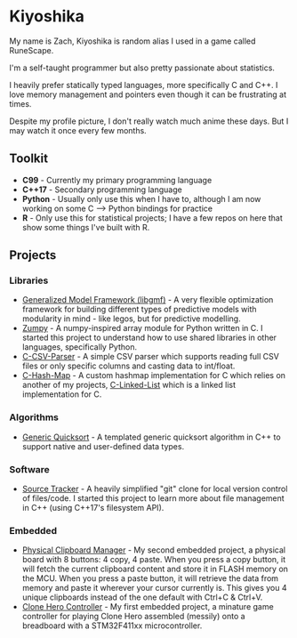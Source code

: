 # Kiyoshika
My name is Zach, Kiyoshika is random alias I used in a game called RuneScape.

I'm a self-taught programmer but also pretty passionate about statistics.

I heavily prefer statically typed languages, more specifically C and C++. I love memory management and pointers even though it can be frustrating at times.

Despite my profile picture, I don't really watch much anime these days. But I may watch it once every few months.

## Toolkit
* **C99** - Currently my primary programming language
* **C++17** - Secondary programming language
* **Python** - Usually only use this when I have to, although I am now working on some C --> Python bindings for practice
* **R** - Only use this for statistical projects; I have a few repos on here that show some things I've built with R.

## Projects
### Libraries
* [Generalized Model Framework (libgmf)](https://github.com/Kiyoshika/Generalized-Model-Framework) - A very flexible optimization framework for building different types of predictive models with modularity in mind - like legos, but for predictive modelling.
* [Zumpy](https://github.com/Kiyoshika/Zumpy) - A numpy-inspired array module for Python written in C. I started this project to understand how to use shared libraries in other languages, specifically Python.
* [C-CSV-Parser](https://github.com/Kiyoshika/C-CSV-Parser) - A simple CSV parser which supports reading full CSV files or only specific columns and casting data to int/float.
* [C-Hash-Map](https://github.com/Kiyoshika/C-Hash-Map) - A custom hashmap implementation for C which relies on another of my projects, [C-Linked-List](https://github.com/Kiyoshika/C-Linked-List) which is a linked list implementation for C.

### Algorithms
* [Generic Quicksort](https://github.com/Kiyoshika/Generic-Quicksort) - A templated generic quicksort algorithm in C++ to support native and user-defined data types.

### Software
* [Source Tracker](https://github.com/Kiyoshika/Source-Tracker) - A heavily simplified "git" clone for local version control of files/code. I started this project to learn more about file management in C++ (using C++17's filesystem API).

### Embedded
* [Physical Clipboard Manager](https://github.com/Kiyoshika/Physical-Clipboard-Manager) - My second embedded project, a physical board with 8 buttons: 4 copy, 4 paste. When you press a copy button, it will fetch the current clipboard content and store it in FLASH memory on the MCU. When you press a paste button, it will retrieve the data from memory and paste it wherever your cursor currently is. This gives you 4 unique clipboards instead of the one default with Ctrl+C & Ctrl+V.
* [Clone Hero Controller](https://github.com/Kiyoshika/CloneHeroController) - My first embedded project, a minature game controller for playing Clone Hero assembled (messily) onto a breadboard with a STM32F411xx microcontroller.
